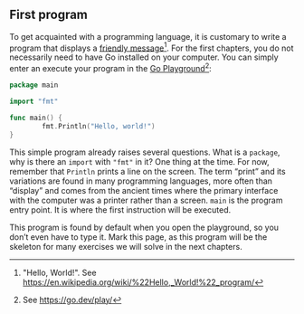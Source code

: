## First program

To get acquainted with a programming language, it is customary to write a program that displays a [friendly message](https://en.wikipedia.org/wiki/%22Hello,_World!%22_program/)[^hello-world]. For the first chapters, you do not necessarily need to have Go installed on your computer. You can simply enter an execute your program in the [Go Playground](https://go.dev/play/)[^go-playground]:

[^hello-world]: "Hello, World!". See https://en.wikipedia.org/wiki/%22Hello,_World!%22_program/

[^go-playground]: See https://go.dev/play/

```go
package main

import "fmt"

func main() {
        fmt.Println("Hello, world!")
}
```

This simple program already raises several questions. What is a `package`, why is there an `import` with `"fmt"` in it? One thing at the time. For now, remember that `Println` prints a line on the screen. The term “print” and its variations are found in many programming languages, more often than “display” and comes from the ancient times where the primary interface with the computer was a printer rather than a screen. `main` is the program entry point. It is where the first instruction will be executed.

This program is found by default when you open the playground, so you don’t even have to type it. Mark this page, as this program will be the skeleton for many exercises we will solve in the next chapters.

